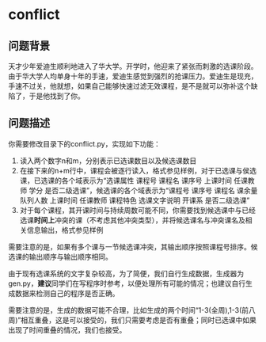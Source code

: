 # conflict

## 问题背景

天才少年爱迪生顺利地进入了华大学。开学时，他迎来了紧张而刺激的选课阶段。由于华大学人均单身十年的手速，爱迪生感觉到强烈的抢课压力。爱迪生是现充，手速不过关，他就想，如果自己能够快速过滤无效课程，是不是就可以弥补这个缺陷了，于是他找到了你。

## 问题描述

你需要修改目录下的conflict.py，实现如下功能：

1. 读入两个数字n和m，分别表示已选课数目以及候选课数目
2. 在接下来的n+m行中，课程会被逐行读入，格式参见样例，对于已选课与侯选课，已选课的各个域表示为“选课属性 课程号 课程名 课序号 上课时间 任课教师 学分 是否二级选课”，候选课的各个域表示为“课程号 课序号 课程名 课余量 队列人数 上课时间 任课教师 课程特色 选课文字说明 开课系 是否二级选课”
3. 对于每个课程，其开课时间与持续周数可能不同，你需要找到候选课中与已经选课**时间上**冲突的课（不考虑其他冲突类型），并将候选课名与冲突课名及相关信息输出，格式参见样例

需要注意的是，如果有多个课与一节候选课冲突，其输出顺序按照课程号排序。候选课的输出顺序与输出顺序相同。

由于现有选课系统的文字复杂较高，为了简便，我们自行生成数据，生成器为 gen.py，**建议**同学们在写程序时参考，以便处理所有可能的情况；也建议自行生成数据来检测自己的程序是否正确。

需要注意的是，生成的数据可能不合理，比如生成的两个时间“1-3(全周),1-3(前八周)”相互重叠，这是可以接受的，我们只需要考虑是否有重叠；同时已选课中如果出现了时间重叠的情况，我们也接受。
